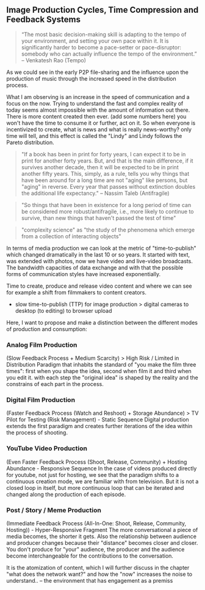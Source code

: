 ## Image Production Cycles, Time Compression and Feedback Systems

> “The most basic decision-making skill is adapting to the tempo of your environment, and setting your own pace within it. It is significantly harder to become a pace-setter or pace-disruptor: somebody who can actually influence the tempo of the environment.”
– Venkatesh Rao (Tempo)

As we could see in the early P2P file-sharing and the influence upon the production of music through the increased speed in the distribution process.

What I am observing is an increase in the speed of communication and a focus on the now. Trying to understand the fast and complex reality of today seems almost impossible with the amount of information out there.
There is more content created then ever. (add some numbers here) you won't have the time to consume it or further, act on it.
So when everyone is incentivized to create, what is news and what is really news-worthy? only time will tell, and this effect is called the "Lindy" and Lindy follows the Pareto distribution.

> "If a book has been in print for forty years, I can expect it to be in print for another forty years. But, and that is the main difference, if it survives another decade, then it will be expected to be in print another fifty years. This, simply, as a rule, tells you why things that have been around for a long time are not "aging" like persons, but "aging" in reverse. Every year that passes without extinction doubles the additional life expectancy." – Nassim Taleb (Antifragile)

> "So things that have been in existence for a long period of time can be considered more robust/antifragile, i.e., more likely to continue to survive, than new things that haven't passed the test of time"

> "complexity science" as "the study of the phenomena which emerge from a collection of interacting objects"

In terms of media production we can look at the metric of "time-to-publish" which changed dramatically in the last 10 or so years. It started with text, was extended with photos, now we have video and live-video broadcasts. The bandwidth capacities of data exchange and with that the possible forms of communication styles have increased exponentially.

Time to create, produce and release video content
and where we can see for example a shift from filmmakers to content creators.

- slow time-to-publish (TTP) for image production > digital cameras to desktop (to editing) to browser upload

Here, I want to propose and make a distinction between the different modes of production and consumption:


### Analog Film Production
(Slow Feedback Process + Medium Scarcity) > High Risk / Limited in Distribution
Paradigm that inhabits the standard of "you make the film three times":
first when you shape the idea, second when film it and third when you edit it. with each step the "original idea" is shaped by the reality and the constrains of each part in the process.

### Digital Film Production
(Faster Feedback Process (Watch and Reshoot) + Storage Abundance) > TV Pilot for Testing (Risk Management) - Static Sequence
Digital production extends the first paradigm and creates further iterations of the idea within the process of shooting.


### YouTube Video Production
(Even Faster Feedback Process (Shoot, Release, Community) + Hosting Abundance - Responsive Sequence
In the case of videos produced directly for youtube, not just for hosting, we see that the paradigm shifts to a continuous creation mode, we are familiar with from television. But it is not a closed loop in itself, but more continuous loop that can be iterated and changed along the production of each episode.


### Post / Story / Meme Production
(Immediate Feedback Process (All-In-One: Shoot, Release, Community, Hosting)) - Hyper-Responsive Fragment
The more conversational a piece of media becomes, the shorter it gets.
Also the relationship between audience and producer changes because their "distance" becomes closer and closer. You don't produce for "your" audience, the producer and the audience become interchangeable for the contributions to the conversation.  


It is the atomization of content, which I will further discuss in the chapter "what does the network want?" and how the "now" increases the noise to understand..
– the environment that has engagement as a premiss
